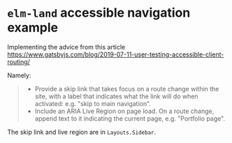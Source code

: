 # `elm-land` accessible navigation example

Implementing the advice from this article https://www.gatsbyjs.com/blog/2019-07-11-user-testing-accessible-client-routing/

Namely:

> - Provide a skip link that takes focus on a route change within the site, with a label that indicates what the link will do when activated: e.g. "skip to main navigation".
> - Include an ARIA Live Region on page load. On a route change, append text to it indicating the current page, e.g. "Portfolio page".

The skip link and live region are in `Layouts.Sidebar`.
